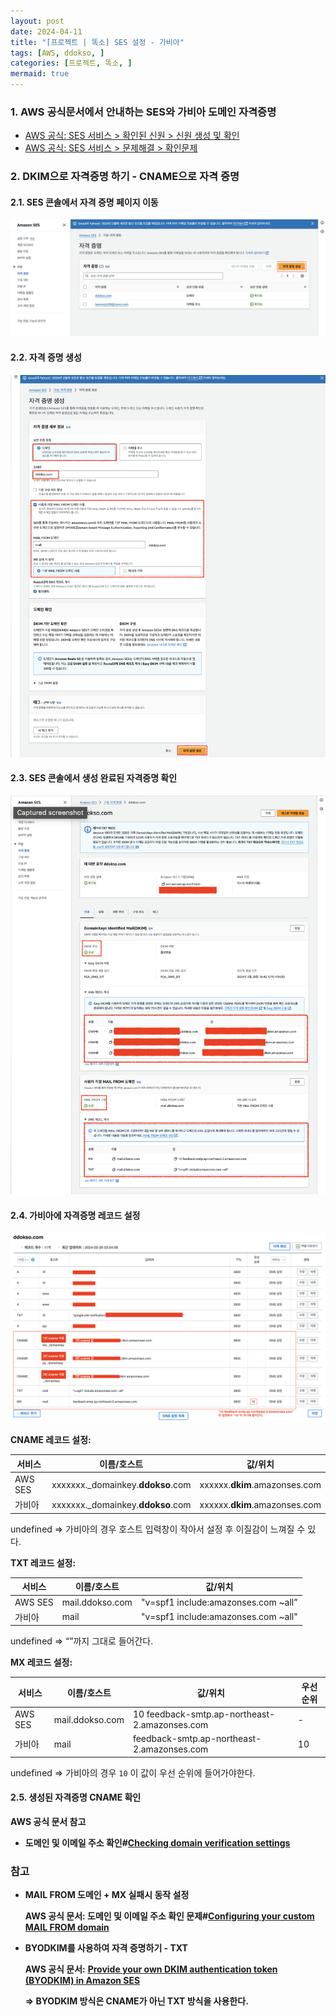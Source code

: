 ```yaml
---
layout: post
date: 2024-04-11
title: "[프로젝트 | 똑소] SES 설정 - 가비아"
tags: [AWS, ddokso, ]
categories: [프로젝트, 똑소, ]
mermaid: true
---
```




### 1. AWS 공식문서에서 안내하는 SES와 가비아 도메인 자격증명

- [AWS 공식: SES 서비스 > 확인된 신원 > 신원 생성 및 확인](https://docs.aws.amazon.com/ses/latest/dg/creating-identities.html#just-verify-email-proc)
- [AWS 공식: SES 서비스 > 문제해결 > 확인문제](https://docs.aws.amazon.com/ses/latest/dg/troubleshoot-verification.html#troubleshoot-verification-domain-dns)


### **2. DKIM으로 자격증명 하기 -** CNAME으로 자격 증명



#### 2.1. SES 콘솔에서 자격 증명 페이지 이동


![0](/assets/img/2024-04-11-프로젝트--똑소-SES-설정---가비아.md/0.png)



#### 2.2. 자격 증명 생성


![1](/assets/img/2024-04-11-프로젝트--똑소-SES-설정---가비아.md/1.png)



#### 2.3. SES 콘솔에서 생성 완료된 자격증명 확인


![2](/assets/img/2024-04-11-프로젝트--똑소-SES-설정---가비아.md/2.png)



#### 2.4. 가비아에 자격증명 레코드 설정


![3](/assets/img/2024-04-11-프로젝트--똑소-SES-설정---가비아.md/3.png)


**CNAME 레코드 설정:** 


| 서비스     | 이름/호스트                            | 값/위치                          |
| ------- | --------------------------------- | ----------------------------- |
| AWS SES | xxxxxxx._domainkey.**ddokso**.com | xxxxxx.**dkim**.amazonses.com |
| 가비아     | xxxxxxx._domainkey.**ddokso**.com | xxxxxx.**dkim**.amazonses.com |

undefined
⇒ 가비아의 경우 호스트 입력창이 작아서 설정 후 이질감이 느껴질 수 있다.


**TXT 레코드 설정:** 


| 서비스     | 이름/호스트          | 값/위치                                |
| ------- | --------------- | ----------------------------------- |
| AWS SES | mail.ddokso.com | "v=spf1 include:amazonses.com ~all” |
| 가비아     | mail            | "v=spf1 include:amazonses.com ~all" |

undefined
⇒ “”까지 그대로 들어간다.


**MX 레코드 설정:** 


| 서비스     | 이름/호스트          | 값/위치                                          | 우선순위 |
| ------- | --------------- | --------------------------------------------- | ---- |
| AWS SES | mail.ddokso.com | 10 feedback-smtp.ap-northeast-2.amazonses.com | -    |
| 가비아     | mail            | feedback-smtp.ap-northeast-2.amazonses.com    | 10   |

undefined
⇒ 가비아의 경우 `10` 이 값이 우선 순위에 들어가야한다.



#### 2.5. 생성된 자격증명 CNAME 확인 


**AWS 공식 문서 참고**

- **도메인 및 이메일 주소 확인#**[**Checking domain verification settings**](https://docs.aws.amazon.com/ses/latest/dg/troubleshoot-verification.html#troubleshoot-verification-domain-dns)


### 참고

- **MAIL FROM 도메인 + MX 실패시 동작 설정**

	**AWS 공식 문서: 도메인 및 이메일 주소 확인 문제#**[**Configuring your custom MAIL FROM domain**](https://docs.aws.amazon.com/ses/latest/dg/mail-from.html#mail-from-set)

- **BYODKIM를 사용하여 자격 증명하기  - TXT**

	**AWS 공식 문서:** [**Provide your own DKIM authentication token (BYODKIM) in Amazon SES**](https://docs.aws.amazon.com/ses/latest/dg/send-email-authentication-dkim-bring-your-own.html)


	**⇒ BYODKIM 방식은 CNAME가 아닌 TXT 방식을 사용한다.**

